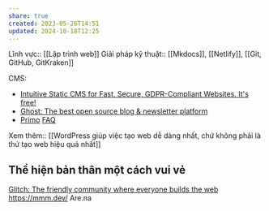 ```yaml
---
share: true
created: 2023-05-26T14:51
updated: 2024-10-18T12:25
---
```

Lĩnh vực:: [[Lập trình web]]
Giải pháp kỹ thuật:: [[Mkdocs]], [[Netlify]], [[Git, GitHub, GitKraken]]

CMS:
- [Intuitive Static CMS for Fast, Secure, GDPR-Compliant Websites. It's free!](https://getpublii.com/)
- [Ghost: The best open source blog & newsletter platform](https://ghost.org/)
- [Primo](https://primo.so/)
[FAQ](https://getpublii.com/faq/)

Xem thêm:: [[WordPress giúp việc tạo web dễ dàng nhất, chứ không phải là thứ tạo web hiệu quả nhất]]

## Thể hiện bản thân một cách vui vẻ
[Glitch: The friendly community where everyone builds the web](https://glitch.com/)
https://mmm.dev/
Are.na